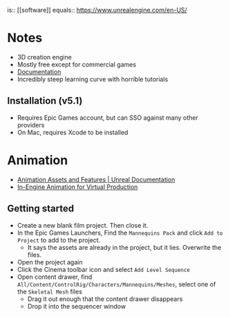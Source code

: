 is:: [[software]]
equals:: https://www.unrealengine.com/en-US/

# Notes
- 3D creation engine
- Mostly free except for commercial games
- [Documentation](https://docs.unrealengine.com/5.0/en-US/)
- Incredibly steep learning curve with horrible tutorials

## Installation (v5.1)
- Requires Epic Games account, but can SSO against many other providers
- On Mac, requires Xcode to be installed

# Animation
- [Animation Assets and Features | Unreal Documentation](https://docs.unrealengine.com/5.1/en-US/animation-assets-and-features-in-unreal-engine/)
- [In-Engine Animation for Virtual Production](https://dev.epicgames.com/community/learning/courses/xm/unreal-engine-in-engine-animation-for-virtual-production/VXq/unreal-engine-in-engine-animation-for-virtual-production-introduction)

## Getting started
- Create a new blank film project. Then close it.
- In the Epic Games Launchers, Find the `Mannequins Pack` and click `Add to Project` to add to the project.
	- It says the assets are already in the project, but it lies. Overwrite the files.
- Open the project again
- Click the Cinema toolbar icon and select `Add Level Sequence`
- Open content drawer, find `All/Content/ControlRig/Characters/Mannequins/Meshes`, select one of the `Skeletal Mesh` files
	- Drag it out enough that the content drawer disappears
	- Drop it into the sequencer window